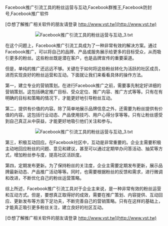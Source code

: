 Facebook推广引流工具的粉丝运营与互动,Facebook群推王,Facebook防封号,Facebook推广软件

[😍想了解推广相关软件的朋友请登录 http://www.vst.tw](http://www.vst.tw)

 <center><img src="https://vst.tw/MP4/tuiguang/png/8.png" alt="Facebook推广引流工具的粉丝运营与互动_3.txt"></center>

在这个问题上，Facebook推广引流工具成为了一种非常有效的解决方案。通过Facebook推广，可以将自己的品牌、产品或服务展示给更多的目标受众，从而吸引更多的粉丝。这些粉丝既是潜在客户，也是品牌宣传的重要渠道。

但是，单纯的推广还远远不够。关键在于如何将这些粉丝转化为活跃的社区成员，进而实现良好的粉丝运营和互动。下面就让我们来看看具体的操作方法。

第一，建立专业的营销策划。在进行Facebook推广之前，需要事先制定好详细的营销策划。这包括确定推广目标、受众定位、推广内容、推广方式等等。只有在有明确的目标和策略的情况下，才能更好地引导粉丝互动。

第二，提供有价值的内容。除了简单地展示品牌信息之外，还需要为粉丝提供有价值的内容。这包括行业动态、产品使用技巧、用户心得分享等等。只有让粉丝感受到自己真正从中获益，才能更好地吸引他们关注和参与。

 <center><img src="https://vst.tw/MP4/tuiguang/png/3.png" alt="Facebook推广引流工具的粉丝运营与互动_3.txt"></center>

第三，积极互动回应。在Facebook社区中，互动是非常重要的。企业主需要积极主动地回应粉丝的问题、意见和建议，甚至可以通过定期举办问答活动、抽奖等方式，增加粉丝参与度，提高社区活跃度。

第四，定期发布更新。为了保持粉丝的关注度，企业主需要定期发布更新，展示品牌最新动态、产品推广活动等等。同时，也需要根据粉丝的反馈和需求，进行微调和改进，不断优化自己的粉丝运营策略。

综上所述，Facebook推广引流工具对于企业主来说，是一种非常有效的粉丝运营和互动方式。但是，要想真正取得好的成效，需要在推广策划、内容提供、互动回应、更新发布等方面下足功夫，不断完善自己的营销策略。只有在这样的基础上，才能真正吸引更多粉丝关注，建立良好的社区互动。

[😍想了解推广相关软件的朋友请登录 http://www.vst.tw](http://www.vst.tw)



